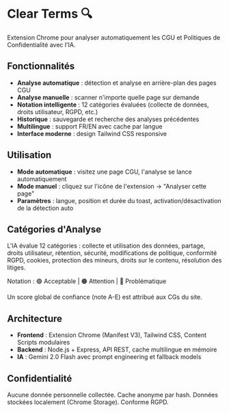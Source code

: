 # Clear Terms 🔍

Extension Chrome pour analyser automatiquement les CGU et Politiques de Confidentialité avec l'IA.

## Fonctionnalités

- **Analyse automatique** : détection et analyse en arrière-plan des pages CGU
- **Analyse manuelle** : scanner n'importe quelle page sur demande
- **Notation intelligente** : 12 catégories évaluées (collecte de données, droits utilisateur, RGPD, etc.)
- **Historique** : sauvegarde et recherche des analyses précédentes
- **Multilingue** : support FR/EN avec cache par langue
- **Interface moderne** : design Tailwind CSS responsive

## Utilisation

- **Mode automatique** : visitez une page CGU, l'analyse se lance automatiquement
- **Mode manuel** : cliquez sur l'icône de l'extension → "Analyser cette page"
- **Paramètres** : langue, position et durée du toast, activation/désactivation de la détection auto

## Catégories d'Analyse

L'IA évalue 12 catégories : collecte et utilisation des données, partage, droits utilisateur, rétention, sécurité, modifications de politique, conformité RGPD, cookies, protection des mineurs, droits sur le contenu, résolution des litiges.

Notation : 🟢 Acceptable | 🟠 Attention | 🔴 Problématique

Un score global de confiance (note A-E) est attribué aux CGs du site.

## Architecture

- **Frontend** : Extension Chrome (Manifest V3), Tailwind CSS, Content Scripts modulaires
- **Backend** : Node.js + Express, API REST, cache multilingue en mémoire
- **IA** : Gemini 2.0 Flash avec prompt engineering et fallback models

## Confidentialité

Aucune donnée personnelle collectée. Cache anonyme par hash. Données stockées localement (Chrome Storage). Conforme RGPD.
